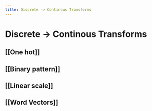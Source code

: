 ```yaml
---
title: Discrete -> Continous Transforms
---
```


# Discrete -> Continous Transforms

## [[One hot]]

## [[Binary pattern]]

## [[Linear scale]]

## [[Word Vectors]]














































































